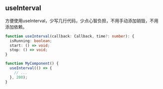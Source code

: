 ## useInterval

方便使用useInterval，少写几行代码，少点心智负担，不用手动添加销毁，不用添加依赖。

```typescript
function useInterval(callback: Callback, time?: number): {
  isRunning: boolean;
  start: () => void;
  stop: () => void;
}
```

```javascript
function MyComponent() {
  useInterval(() => {
    // ...
  }, 200);
}
```